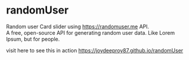 # randomUser

Random user Card slider using https://randomuser.me API.<br/>
A free, open-source API for generating random user data. Like Lorem Ipsum, but for people.


visit here to see this in action https://joydeeproy87.github.io/randomUser
